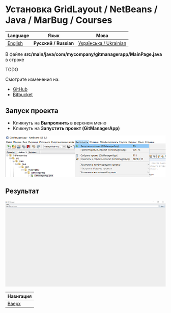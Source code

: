 # Установка GridLayout / NetBeans / Java / MarBug / Courses

| Language | Язык | Мова |
| -------- | ---- | ---- |
| [English](README.md) | **Русский / Russian** | [Українська / Ukrainian](README.uk.md) |

В файле **src/main/java/com/mycompany/gitmanagerapp/MainPage.java** в строке

TODO

Смотрите изменения на:

* [GitHub](https://github.com/marbug/courses-marbug-java/compare/v4.2_set-grid-layout...v4.3_change-grid-layout-params)
* [Bitbucket](https://bitbucket.org/marbug/courses-marbug-java/branches/compare/v4.3_change-grid-layout-params%0Dv4.2_set-grid-layout#diff)

## Запуск проекта ##

* Кликнуть на **Выпролнить** в верхнем меню
* Кликнуть на **Запустить проект (GitManagerApp)**

![Меню](https://github.com/marbug/courses-marbug-java/blob/master/netbeans/run-project/menu.ru.png)

## Результат ##

![Меню](https://github.com/marbug/courses-marbug-java/blob/master/netbeans/move-items-to-panel/result.ru.png)

| Навигация                |
| ------------------------ |
| [Вверх](../README.ru.md) |
